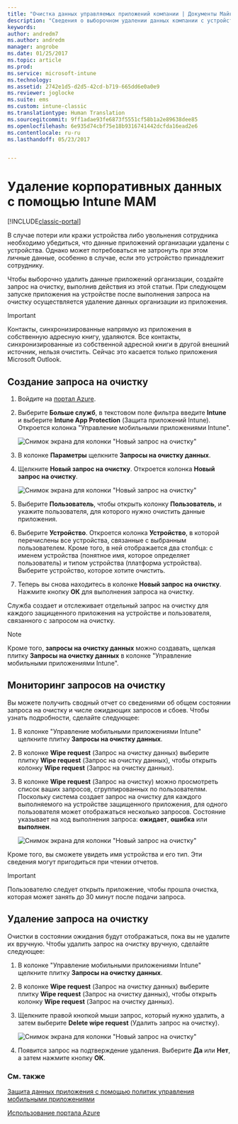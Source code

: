 ```yaml
---
title: "Очистка данных управляемых приложений компании | Документы Майкрософт"
description: "Сведения о выборочном удалении данных компании с устройств в удаленном режиме."
keywords: 
author: andredm7
ms.author: andredm
manager: angrobe
ms.date: 01/25/2017
ms.topic: article
ms.prod: 
ms.service: microsoft-intune
ms.technology: 
ms.assetid: 2742e1d5-d2d5-42cd-b719-665dd6e0a0e9
ms.reviewer: joglocke
ms.suite: ems
ms.custom: intune-classic
ms.translationtype: Human Translation
ms.sourcegitcommit: 9ff1adae93fe6873f5551cf58b1a2e89638dee85
ms.openlocfilehash: 6e935d74cbf75e18b9316741442dcfda16ead2e6
ms.contentlocale: ru-ru
ms.lasthandoff: 05/23/2017


---
```


# <a name="wipe-company-app-data-with-intune-mam"></a>Удаление корпоративных данных с помощью Intune MAM

[!INCLUDE[classic-portal](../includes/classic-portal.md)]

В случае потери или кражи устройства либо увольнения сотрудника необходимо убедиться, что данные приложений организации удалены с устройства. Однако может потребоваться не затронуть при этом личные данные, особенно в случае, если это устройство принадлежит сотруднику.

Чтобы выборочно удалить данные приложений организации, создайте запрос на очистку, выполнив действия из этой статьи. При следующем запуске приложения на устройстве после выполнения запроса на очистку осуществляется удаление данных организации из приложения.

>[!IMPORTANT]
> Контакты, синхронизированные напрямую из приложения в собственную адресную книгу, удаляются. Все контакты, синхронизированные из собственной адресной книги в другой внешний источник, нельзя очистить. Сейчас это касается только приложения Microsoft Outlook.

## <a name="create-a-wipe-request"></a>Создание запроса на очистку

1.  Войдите на [портал Azure](https://portal.azure.com).

2.  Выберите **Больше служб**, в текстовом поле фильтра введите **Intune** и выберите **Intune App Protection** (Защита приложений Intune). Откроется колонка "Управление мобильными приложениями Intune".

    ![Снимок экрана для колонки "Новый запрос на очистку"](../media/AppManagement/wipe-request-mam-main-blade.png)

2.  В колонке **Параметры** щелкните **Запросы на очистку данных**.

3.  Щелкните **Новый запрос на очистку**. Откроется колонка **Новый запрос на очистку**.

    ![Снимок экрана для колонки "Новый запрос на очистку"](../media/AppManagement/AzurePortal_MAM_NewWipeRequest.png)

4.  Выберите **Пользователь**, чтобы открыть колонку **Пользователь**, и укажите пользователя, для которого нужно очистить данные приложения.

5.  Выберите **Устройство**. Откроется колонка **Устройство**, в которой перечислены все устройства, связанные с выбранным пользователем. Кроме того, в ней отображается два столбца: с именем устройства (понятное имя, которое определяет пользователь) и типом устройства (платформа устройства). Выберите устройство, которое хотите очистить.

6.  Теперь вы снова находитесь в колонке **Новый запрос на очистку**. Нажмите кнопку **ОК** для выполнения запроса на очистку. 

Служба создает и отслеживает отдельный запрос на очистку для каждого защищенного приложения на устройстве и пользователя, связанного с запросом на очистку.

>[!NOTE]
> Кроме того, **запросы на очистку данных** можно создавать, щелкая плитку **Запросы на очистку данных** в колонке "Управление мобильными приложениями Intune".

## <a name="monitor-your-wipe-requests"></a>Мониторинг запросов на очистку

Вы можете получить сводный отчет со сведениями об общем состоянии запроса на очистку и числе ожидающих запросов и сбоев. Чтобы узнать подробности, сделайте следующее:

1.  В колонке "Управление мобильными приложениями Intune" щелкните плитку **Запросы на очистку данных**.

2.  В колонке **Wipe request** (Запрос на очистку данных) выберите плитку **Wipe request** (Запрос на очистку данных), чтобы открыть колонку **Wipe request** (Запрос на очистку данных).

3.  В колонке **Wipe request** (Запрос на очистку) можно просмотреть список ваших запросов, сгруппированных по пользователям. Поскольку система создает запрос на очистку для каждого выполняемого на устройстве защищенного приложения, для одного пользователя может отображаться несколько запросов. Состояние указывает на ход выполнения запроса: **ожидает**, **ошибка** или **выполнен**.

    ![Снимок экрана для колонки "Новый запрос на очистку"](../media/AppManagement/wipe-request-status-1.png)

Кроме того, вы сможете увидеть имя устройства и его тип. Эти сведения могут пригодиться при чтении отчетов.

>[!IMPORTANT]
> Пользователю следует открыть приложение, чтобы прошла очистка, которая может занять до 30 минут после подачи запроса.

## <a name="delete-a-wipe-request"></a>Удаление запроса на очистку

Очистки в состоянии ожидания будут отображаться, пока вы не удалите их вручную.  Чтобы удалить запрос на очистку вручную, сделайте следующее:

1.  В колонке "Управление мобильными приложениями Intune" щелкните плитку **Запросы на очистку данных**.

2.  В колонке **Wipe request** (Запрос на очистку данных) выберите плитку **Wipe request** (Запрос на очистку данных), чтобы открыть колонку **Wipe request** (Запрос на очистку данных).

3.  Щелкните правой кнопкой мыши запрос, который нужно удалить, а затем выберите **Delete wipe request** (Удалить запрос на очистку).

    ![Снимок экрана для колонки "Новый запрос на очистку"](../media/AppManagement/delete-wipe-request.png)

4.  Появится запрос на подтверждение удаления. Выберите **Да** или **Нет**, а затем нажмите кнопку **ОК**.


### <a name="see-also"></a>См. также
[Защита данных приложения с помощью политик управления мобильными приложениями](protect-app-data-using-mobile-app-management-policies-with-microsoft-intune.md)

[Использование портала Azure](azure-portal-for-microsoft-intune-mam-policies.md)

